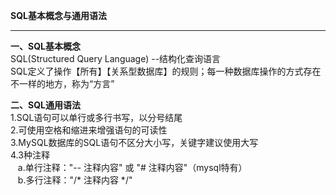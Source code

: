 **SQL基本概念与通用语法**  

----------


**一、SQL基本概念**  
SQL(Structured Query Language) --结构化查询语言  
SQL定义了操作【所有】【关系型数据库】的规则；每一种数据库操作的方式存在不一样的地方，称为“方言”  

**二、SQL通用语法**  
1.SQL语句可以单行或多行书写，以分号结尾  
2.可使用空格和缩进来增强语句的可读性  
3.MySQL数据库的SQL语句不区分大小写，关键字建议使用大写  
4.3种注释  
&nbsp;&nbsp;&nbsp;a.单行注释："-- 注释内容" 或 "# 注释内容"（mysql特有）  
&nbsp;&nbsp;&nbsp;b.多行注释："/* 注释内容 */"  